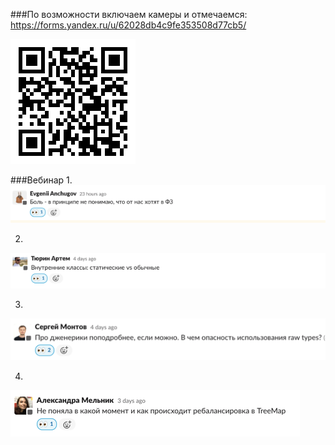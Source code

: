 ###По возможности включаем камеры и отмечаемся:
https://forms.yandex.ru/u/62028db4c9fe353508d77cb5/

![img_9.png](img_9.png)

###Вебинар
1.
![img_5.png](img_5.png)

2. 
![img_6.png](img_6.png)

3.
![img_7.png](img_7.png)

4. 
![img_8.png](img_8.png)